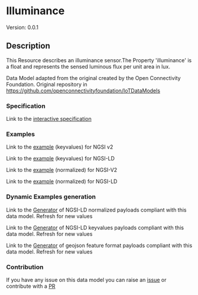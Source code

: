 # Illuminance
Version: 0.0.1

## Description 

This Resource describes an illuminance sensor.The Property 'illuminance' is a float and represents the sensed luminous flux per unit area in lux.

Data Model adapted from the original created by the Open Connectivity Foundation. Original repository in https://github.com/openconnectivityfoundation/IoTDataModels
### Specification

Link to the [interactive specification](https://swagger.lab.fiware.org/?url=https://smart-data-models.github.io/dataModel.OCF/Illuminance/swagger.yaml)
### Examples

Link to the [example](https://smart-data-models.github.io/dataModel.OCF/Illuminance/examples/example.json) (keyvalues) for NGSI v2

Link to the [example](https://smart-data-models.github.io/dataModel.OCF/Illuminance/examples/example.jsonld) (keyvalues) for NGSI-LD

Link to the [example](https://smart-data-models.github.io/dataModel.OCF/Illuminance/examples/example-normalized.json) (normalized) for NGSI-V2

Link to the [example](https://smart-data-models.github.io/dataModel.OCF/Illuminance/examples/example-normalized.jsonld) (normalized) for NGSI-LD
### Dynamic Examples generation

Link to the [Generator](https://smartdatamodels.org/extra/ngsi-ld_generator.php?schemaUrl=https://raw.githubusercontent.com/smart-data-models/dataModel.OCF/master/Illuminance/schema.json&email=info@smartdatamodels.org) of NGSI-LD normalized payloads compliant with this data model. Refresh for new values

Link to the [Generator](https://smartdatamodels.org/extra/ngsi-ld_generator_keyvalues.php?schemaUrl=https://raw.githubusercontent.com/smart-data-models/dataModel.OCF/master/Illuminance/schema.json&email=info@smartdatamodels.org) of NGSI-LD keyvalues payloads compliant with this data model. Refresh for new values

Link to the [Generator](https://smartdatamodels.org/extra/geojson_features_generator.php?schemaUrl=https://raw.githubusercontent.com/smart-data-models/dataModel.OCF/master/Illuminance/schema.json&email=info@smartdatamodels.org) of geojson feature format payloads compliant with this data model. Refresh for new values
### Contribution

 If you have any issue on this data model you can raise an [issue](https://github.com/smart-data-models/dataModel.OCF/issues)  or contribute with a [PR](https://github.com/smart-data-models/dataModel.OCF/pulls)
